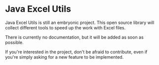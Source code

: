 # Java Excel Utils

Java Excel Utils is still an embryonic project. This open source library will collect different tools to speed up the work with Excel files.

There is currently no documentation, but it will be added as soon as possible.

If you're interested in the project, don't be afraid to contribute, even if you're simply asking for a new feature to be implemented.
